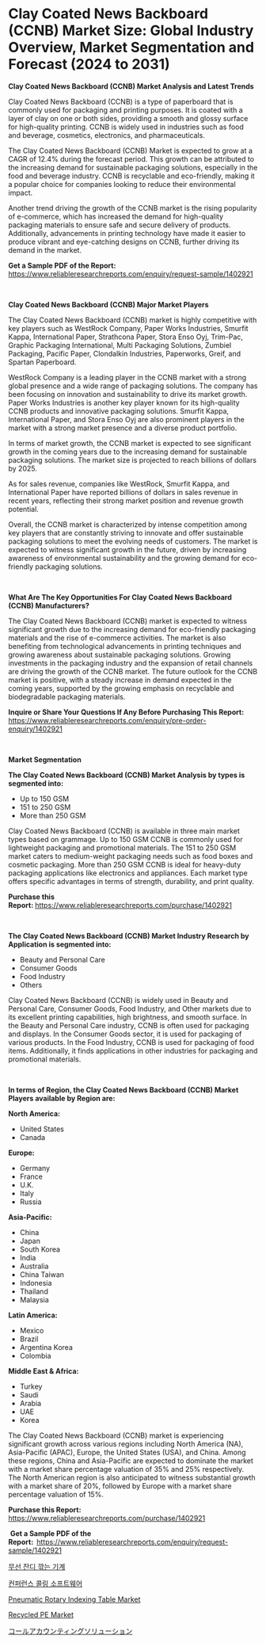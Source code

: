 <p><h1>Clay Coated News Backboard (CCNB) Market Size: Global Industry Overview, Market Segmentation and Forecast (2024 to 2031)</h1></p><p><strong>Clay Coated News Backboard (CCNB) Market Analysis and Latest Trends</strong></p>
<p><p>Clay Coated News Backboard (CCNB) is a type of paperboard that is commonly used for packaging and printing purposes. It is coated with a layer of clay on one or both sides, providing a smooth and glossy surface for high-quality printing. CCNB is widely used in industries such as food and beverage, cosmetics, electronics, and pharmaceuticals.</p><p>The Clay Coated News Backboard (CCNB) Market is expected to grow at a CAGR of 12.4% during the forecast period. This growth can be attributed to the increasing demand for sustainable packaging solutions, especially in the food and beverage industry. CCNB is recyclable and eco-friendly, making it a popular choice for companies looking to reduce their environmental impact.</p><p>Another trend driving the growth of the CCNB market is the rising popularity of e-commerce, which has increased the demand for high-quality packaging materials to ensure safe and secure delivery of products. Additionally, advancements in printing technology have made it easier to produce vibrant and eye-catching designs on CCNB, further driving its demand in the market.</p></p>
<p><strong>Get a Sample PDF of the Report:&nbsp;</strong> <a href="https://www.reliableresearchreports.com/enquiry/request-sample/1402921">https://www.reliableresearchreports.com/enquiry/request-sample/1402921</a></p>
<p>&nbsp;</p>
<p><strong>Clay Coated News Backboard (CCNB) Major Market Players</strong></p>
<p><p>The Clay Coated News Backboard (CCNB) market is highly competitive with key players such as WestRock Company, Paper Works Industries, Smurfit Kappa, International Paper, Strathcona Paper, Stora Enso Oyj, Trim-Pac, Graphic Packaging International, Multi Packaging Solutions, Zumbiel Packaging, Pacific Paper, Clondalkin Industries, Paperworks, Greif, and Spartan Paperboard.</p><p>WestRock Company is a leading player in the CCNB market with a strong global presence and a wide range of packaging solutions. The company has been focusing on innovation and sustainability to drive its market growth. Paper Works Industries is another key player known for its high-quality CCNB products and innovative packaging solutions. Smurfit Kappa, International Paper, and Stora Enso Oyj are also prominent players in the market with a strong market presence and a diverse product portfolio.</p><p>In terms of market growth, the CCNB market is expected to see significant growth in the coming years due to the increasing demand for sustainable packaging solutions. The market size is projected to reach billions of dollars by 2025.</p><p>As for sales revenue, companies like WestRock, Smurfit Kappa, and International Paper have reported billions of dollars in sales revenue in recent years, reflecting their strong market position and revenue growth potential.</p><p>Overall, the CCNB market is characterized by intense competition among key players that are constantly striving to innovate and offer sustainable packaging solutions to meet the evolving needs of customers. The market is expected to witness significant growth in the future, driven by increasing awareness of environmental sustainability and the growing demand for eco-friendly packaging solutions.</p></p>
<p>&nbsp;</p>
<p><strong>What Are The Key Opportunities For Clay Coated News Backboard (CCNB) Manufacturers?</strong></p>
<p><p>The Clay Coated News Backboard (CCNB) market is expected to witness significant growth due to the increasing demand for eco-friendly packaging materials and the rise of e-commerce activities. The market is also benefiting from technological advancements in printing techniques and growing awareness about sustainable packaging solutions. Growing investments in the packaging industry and the expansion of retail channels are driving the growth of the CCNB market. The future outlook for the CCNB market is positive, with a steady increase in demand expected in the coming years, supported by the growing emphasis on recyclable and biodegradable packaging materials.</p></p>
<p><strong>Inquire or Share Your Questions If Any Before Purchasing This Report:</strong> <a href="https://www.reliableresearchreports.com/enquiry/pre-order-enquiry/1402921">https://www.reliableresearchreports.com/enquiry/pre-order-enquiry/1402921</a></p>
<p>&nbsp;</p>
<p><strong>Market Segmentation</strong></p>
<p><strong>The Clay Coated News Backboard (CCNB) Market Analysis by types is segmented into:</strong></p>
<p><ul><li>Up to 150 GSM</li><li>151 to 250 GSM</li><li>More than 250 GSM</li></ul></p>
<p><p>Clay Coated News Backboard (CCNB) is available in three main market types based on grammage. Up to 150 GSM CCNB is commonly used for lightweight packaging and promotional materials. The 151 to 250 GSM market caters to medium-weight packaging needs such as food boxes and cosmetic packaging. More than 250 GSM CCNB is ideal for heavy-duty packaging applications like electronics and appliances. Each market type offers specific advantages in terms of strength, durability, and print quality.</p></p>
<p><strong>Purchase this Report:&nbsp;</strong><a href="https://www.reliableresearchreports.com/purchase/1402921">https://www.reliableresearchreports.com/purchase/1402921</a></p>
<p>&nbsp;</p>
<p><strong>The Clay Coated News Backboard (CCNB) Market Industry Research by Application is segmented into:</strong></p>
<p><ul><li>Beauty and Personal Care</li><li>Consumer Goods</li><li>Food Industry</li><li>Others</li></ul></p>
<p><p>Clay Coated News Backboard (CCNB) is widely used in Beauty and Personal Care, Consumer Goods, Food Industry, and Other markets due to its excellent printing capabilities, high brightness, and smooth surface. In the Beauty and Personal Care industry, CCNB is often used for packaging and displays. In the Consumer Goods sector, it is used for packaging of various products. In the Food Industry, CCNB is used for packaging of food items. Additionally, it finds applications in other industries for packaging and promotional materials.</p></p>
<p>&nbsp;</p>
<p><strong>In terms of Region, the Clay Coated News Backboard (CCNB) Market Players available by Region are:</strong></p>
<p>
    <p> <strong> North America: </strong>
        <ul>
            <li>United States</li>
            <li>Canada</li>
        </ul>
        </p> 
    <p> <strong> Europe: </strong>
        <ul>
            <li>Germany</li>
            <li>France</li>
            <li>U.K.</li>
            <li>Italy</li>
            <li>Russia</li>
        </ul>
        </p> 
    <p> <strong> Asia-Pacific: </strong>
        <ul>
            <li>China</li>
            <li>Japan</li>
            <li>South Korea</li>
            <li>India</li>
            <li>Australia</li>
            <li>China Taiwan</li>
            <li>Indonesia</li>
            <li>Thailand</li>
            <li>Malaysia</li>
        </ul>
        </p> 
    <p> <strong> Latin America: </strong>
        <ul>
            <li>Mexico</li>
            <li>Brazil</li>
            <li>Argentina Korea</li>
            <li>Colombia</li>
        </ul>
        </p> 
    <p> <strong> Middle East & Africa: </strong>
        <ul>
            <li>Turkey</li>
            <li>Saudi</li>
            <li>Arabia</li>
            <li>UAE</li>
            <li>Korea</li>
        </ul>
    </p>
    </p>
<p><p>The Clay Coated News Backboard (CCNB) market is experiencing significant growth across various regions including North America (NA), Asia-Pacific (APAC), Europe, the United States (USA), and China. Among these regions, China and Asia-Pacific are expected to dominate the market with a market share percentage valuation of 35% and 25% respectively. The North American region is also anticipated to witness substantial growth with a market share of 20%, followed by Europe with a market share percentage valuation of 15%.</p></p>
<p><strong>Purchase this Report: </strong><a href="https://www.reliableresearchreports.com/purchase/1402921">https://www.reliableresearchreports.com/purchase/1402921</a></p>
<p>&nbsp;<strong>Get a Sample PDF of the Report:&nbsp;&nbsp;</strong><a href="https://www.reliableresearchreports.com/enquiry/request-sample/1402921">https://www.reliableresearchreports.com/enquiry/request-sample/1402921</a></p>
<p><strong></strong></p>
<p><p><a href="https://medium.com/@anamurno/%EB%AC%B4%EC%84%A0-%EC%9E%94%EB%94%94-%EA%B9%8E%EA%B8%B0-%EC%8B%9C%EC%9E%A5-%EC%9C%A0%ED%98%95-%EC%9D%91%EC%9A%A9-%EB%B0%8F-%EC%A7%80%EB%A6%AC%EC%97%90-%EB%94%B0%EB%A5%B8-%ED%8F%AC%EA%B4%84%EC%A0%81%EC%9D%B8-%ED%8F%89%EA%B0%80-1816286a4a1d">무선 잔디 깎는 기계</a></p><p><a href="https://github.com/fredrickeglers/Market-Research-Report-List-1/blob/main/6163356183751.md">컨퍼런스 콜링 소프트웨어</a></p><p><a href="https://github.com/fiixsa/Market-Research-Report-List-1/blob/main/pneumatic-rotary-indexing-table-market.md">Pneumatic Rotary Indexing Table Market</a></p><p><a href="https://view.publitas.com/reportprime-1/global-recycled-pe-market-size-and-market-trends-insights-and-projections-from-2024-to-2031/">Recycled PE Market</a></p><p><a href="https://github.com/hwbcz413288296/Market-Research-Report-List-1/blob/main/9877483183696.md">コールアカウンティングソリューション</a></p></p>